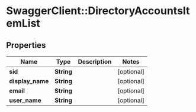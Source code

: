 # SwaggerClient::DirectoryAccountsItemList

## Properties
Name | Type | Description | Notes
------------ | ------------- | ------------- | -------------
**sid** | **String** |  | [optional] 
**display_name** | **String** |  | [optional] 
**email** | **String** |  | [optional] 
**user_name** | **String** |  | [optional] 

